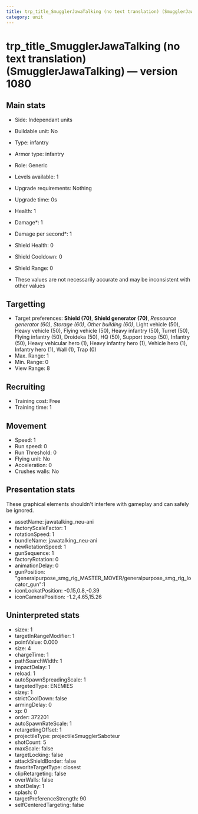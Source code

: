 ```yaml
---
title: trp_title_SmugglerJawaTalking (no text translation) (SmugglerJawaTalking)
category: unit
---
```


# trp_title_SmugglerJawaTalking (no text translation) (SmugglerJawaTalking) — version 1080

## Main stats

  * Side: Independant units
  * Buildable unit: No
  * Type: infantry
  * Armor type: infantry
  * Role: Generic
  * Levels available: 1
  * Upgrade requirements: Nothing
  * Upgrade time: 0s
  * Health: 1
  * Damage*: 1
  * Damage per second*: 1
  * Shield Health: 0
  * Shield Cooldown: 0
  * Shield Range: 0

* These values are not necessarily accurate and may be inconsistent with other values

## Targetting

  * Target preferences: **Shield (70)**, **Shield generator (70)**, _Ressource generator (60)_, _Storage (60)_, _Other building (60)_, Light vehicle (50), Heavy vehicle (50), Flying vehicle (50), Heavy infantry (50), Turret (50), Flying infantry (50), Droideka (50), HQ (50), Support troop (50), Infantry (50), Heavy vehicular hero (1), Heavy infantry hero (1), Vehicle hero (1), Infantry hero (1), Wall (1), Trap (0)
  * Max. Range: 1
  * Min. Range: 0
  * View Range: 8

## Recruiting

  * Training cost: Free
  * Training time: 1

## Movement

  * Speed: 1
  * Run speed: 0
  * Run Threshold: 0
  * Flying unit: No
  * Acceleration: 0
  * Crushes walls: No

## Presentation stats

These graphical elements shouldn't interfere with gameplay and can safely be ignored.

  * assetName: jawatalking_neu-ani
  * factoryScaleFactor: 1
  * rotationSpeed: 1
  * bundleName: jawatalking_neu-ani
  * newRotationSpeed: 1
  * gunSequence: 1
  * factoryRotation: 0
  * animationDelay: 0
  * gunPosition: "generalpurpose_smg_rig_MASTER_MOVER/generalpurpose_smg_rig_locator_gun":1
  * iconLookatPosition: -0.15,0.8,-0.39
  * iconCameraPosition: -1.2,4.65,15.26

## Uninterpreted stats

  * sizex: 1
  * targetInRangeModifier: 1
  * pointValue: 0.000
  * size: 4
  * chargeTime: 1
  * pathSearchWidth: 1
  * impactDelay: 1
  * reload: 1
  * autoSpawnSpreadingScale: 1
  * targetedType: ENEMIES
  * sizey: 1
  * strictCoolDown: false
  * armingDelay: 0
  * xp: 0
  * order: 372201
  * autoSpawnRateScale: 1
  * retargetingOffset: 1
  * projectileType: projectileSmugglerSaboteur
  * shotCount: 5
  * maxScale: false
  * targetLocking: false
  * attackShieldBorder: false
  * favoriteTargetType: closest
  * clipRetargeting: false
  * overWalls: false
  * shotDelay: 1
  * splash: 0
  * targetPreferenceStrength: 90
  * selfCenteredTargeting: false

